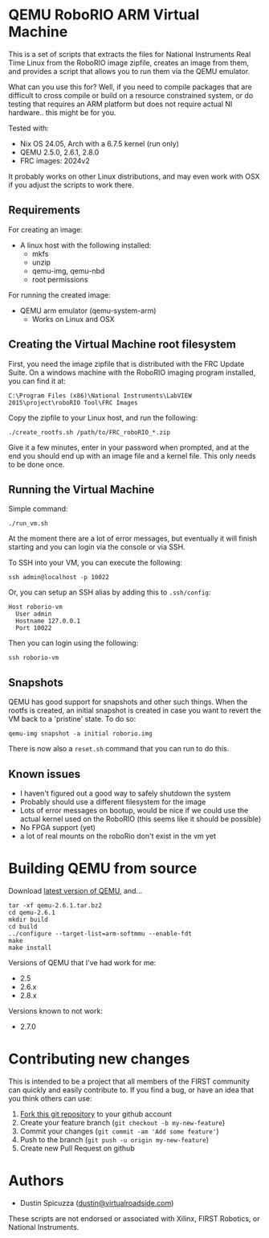 QEMU RoboRIO ARM Virtual Machine
================================

This is a set of scripts that extracts the files for National Instruments 
Real Time Linux from the RoboRIO image zipfile, creates an image from them,
and provides a script that allows you to run them via the QEMU emulator.

What can you use this for? Well, if you need to compile packages that are
difficult to cross compile or build on a resource constrained system,
or do testing that requires an ARM platform but does not require actual
NI hardware.. this might be for you.

Tested with:

* Nix OS 24.05, Arch with a 6.7.5 kernel (run only)
* QEMU 2.5.0, 2.6.1, 2.8.0
* FRC images: 2024v2

It probably works on other Linux distributions, and may even work with OSX if
you adjust the scripts to work there.

Requirements
------------

For creating an image:

* A linux host with the following installed:
  * mkfs
  * unzip
  * qemu-img, qemu-nbd
  * root permissions

For running the created image:

* QEMU arm emulator (qemu-system-arm)
  * Works on Linux and OSX

Creating the Virtual Machine root filesystem
--------------------------------------------

First, you need the image zipfile that is distributed with the FRC Update Suite.
On a windows machine with the RoboRIO imaging program installed, you can find it at:

    C:\Program Files (x86)\National Instruments\LabVIEW 2015\project\roboRIO Tool\FRC Images

Copy the zipfile to your Linux host, and run the following:

    ./create_rootfs.sh /path/to/FRC_roboRIO_*.zip
  
Give it a few minutes, enter in your password when prompted, and at the end you 
should end up with an image file and a kernel file. This only needs to be done
once.

Running the Virtual Machine
---------------------------

Simple command:

    ./run_vm.sh

At the moment there are a lot of error messages, but eventually it will finish
starting and you can login via the console or via SSH.

To SSH into your VM, you can execute the following:

    ssh admin@localhost -p 10022
    
Or, you can setup an SSH alias by adding this to `.ssh/config`:

    Host roborio-vm
      User admin
      Hostname 127.0.0.1
      Port 10022
      
Then you can login using the following:

    ssh roborio-vm

Snapshots
---------

QEMU has good support for snapshots and other such things. When the rootfs is
created, an initial snapshot is created in case you want to revert the VM
back to a 'pristine' state. To do so:

    qemu-img snapshot -a initial roborio.img
    
There is now also a `reset.sh` command that you can run to do this.

Known issues
------------

* I haven't figured out a good way to safely shutdown the system
* Probably should use a different filesystem for the image
* Lots of error messages on bootup, would be nice if we could use the actual
  kernel used on the RoboRIO (this seems like it should be possible)
* No FPGA support (yet)
* a lot of real mounts on the roboRio don't exist in the vm yet
  
Building QEMU from source
=========================

Download [latest version of QEMU](http://wiki.qemu.org/Download), and...

    tar -xf qemu-2.6.1.tar.bz2
    cd qemu-2.6.1
    mkdir build
    cd build
    ../configure --target-list=arm-softmmu --enable-fdt
    make
    make install

Versions of QEMU that I've had work for me:

* 2.5
* 2.6.x
* 2.8.x

Versions known to not work:

* 2.7.0

Contributing new changes
========================

This is intended to be a project that all members of the FIRST community can
quickly and easily contribute to. If you find a bug, or have an idea that you
think others can use:

1. [Fork this git repository](https://github.com/totaltaxamount/roborio-vm/fork) to your github account
2. Create your feature branch (`git checkout -b my-new-feature`)
3. Commit your changes (`git commit -am 'Add some feature'`)
4. Push to the branch (`git push -u origin my-new-feature`)
5. Create new Pull Request on github

Authors
=======

* Dustin Spicuzza (dustin@virtualroadside.com)

These scripts are not endorsed or associated with Xilinx, FIRST Robotics, or
National Instruments.

